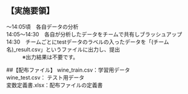 ## 【実施要領】
～14:05頃　各自データの分析   
14:05～14:30　各自が分析したデータをチームで共有しブラッシュアップ   
14:30　チームごとにtestデータのラベルの入ったデータを「(チーム名)_result.csv」というファイルに出力し、提出     
　　　※出力結果は不要です。   


##【配布ファイル】
wine_train.csv：学習用データ   
wine_test.csv： テスト用データ   
変数定義書.xlsx：配布ファイルの定義書   
